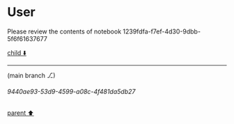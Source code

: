 # User

Please review the contents of notebook 1239fdfa-f7ef-4d30-9dbb-5f6f61637677

[child ⬇️](#9440ae93-53d9-4599-a08c-4f481da5db27)

---

(main branch ⎇)
###### 9440ae93-53d9-4599-a08c-4f481da5db27
[parent ⬆️](#aaa2cafe-8b89-4a61-8a81-7ae5b849a3d4)
